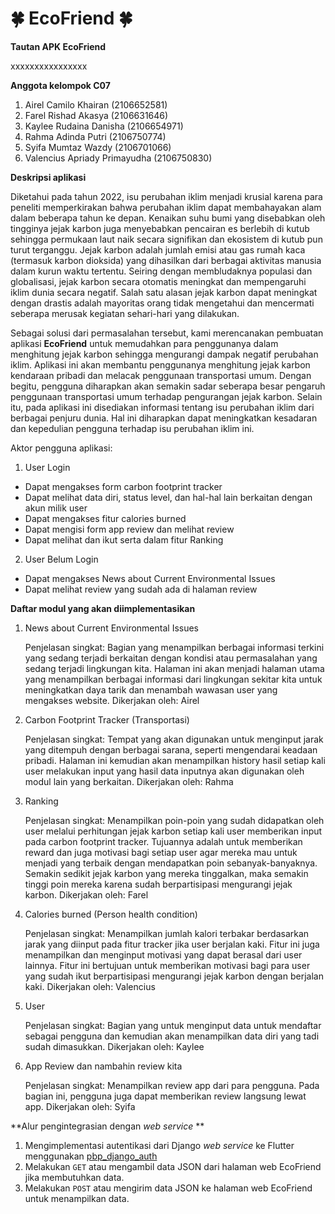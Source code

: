 # 🍀 EcoFriend 🍀

**Tautan APK EcoFriend** 

xxxxxxxxxxxxxxxx

**Anggota kelompok C07**
1. Airel Camilo Khairan (2106652581)
2. Farel Rishad Akasya (2106631646)
3. Kaylee Rudaina Danisha (2106654971)
4. Rahma Adinda Putri (2106750774)
5. Syifa Mumtaz Wazdy (2106701066)
6. Valencius Apriady Primayudha (2106750830)

**Deskripsi aplikasi**

Diketahui pada tahun 2022, isu perubahan iklim menjadi krusial karena para peneliti memperkirakan bahwa perubahan iklim dapat membahayakan alam dalam beberapa tahun ke depan. Kenaikan suhu bumi yang disebabkan oleh tingginya jejak karbon juga menyebabkan pencairan es berlebih di kutub sehingga permukaan laut naik secara signifikan dan ekosistem di kutub pun turut terganggu. Jejak karbon adalah jumlah emisi atau gas rumah kaca (termasuk karbon dioksida) yang dihasilkan dari berbagai aktivitas manusia dalam kurun waktu tertentu. Seiring dengan membludaknya populasi dan globalisasi, jejak karbon secara otomatis meningkat dan mempengaruhi iklim dunia secara negatif. Salah satu alasan jejak karbon dapat meningkat dengan drastis adalah mayoritas orang tidak mengetahui dan mencermati seberapa merusak kegiatan sehari-hari yang dilakukan. 

Sebagai solusi dari permasalahan tersebut, kami merencanakan pembuatan aplikasi **EcoFriend** untuk memudahkan para penggunanya dalam menghitung jejak karbon sehingga mengurangi dampak negatif perubahan iklim. Aplikasi ini akan membantu penggunanya menghitung jejak karbon kendaraan pribadi dan melacak penggunaan transportasi umum. Dengan begitu, pengguna diharapkan akan semakin sadar seberapa besar pengaruh penggunaan transportasi umum terhadap pengurangan jejak karbon. Selain itu, pada aplikasi ini disediakan informasi tentang isu perubahan iklim dari berbagai penjuru dunia. Hal ini diharapkan dapat meningkatkan kesadaran dan kepedulian pengguna terhadap isu perubahan iklim ini.

Aktor pengguna aplikasi:
1. User Login
- Dapat mengakses form carbon footprint tracker 
- Dapat melihat data diri, status level, dan hal-hal lain berkaitan dengan akun milik user
- Dapat mengakses fitur calories burned
- Dapat mengisi form app review dan melihat review
- Dapat melihat dan ikut serta dalam fitur Ranking

2. User Belum Login
- Dapat mengakses News about Current Environmental Issues
- Dapat melihat review yang sudah ada di halaman review


**Daftar modul yang akan diimplementasikan**
1. News about Current Environmental Issues 

    Penjelasan singkat: Bagian yang menampilkan berbagai informasi terkini yang sedang terjadi berkaitan dengan kondisi atau permasalahan yang sedang terjadi lingkungan kita. Halaman ini akan menjadi halaman utama yang menampilkan berbagai informasi dari lingkungan sekitar kita untuk meningkatkan daya tarik dan menambah wawasan user yang mengakses website.
    Dikerjakan oleh: Airel

2. Carbon Footprint Tracker (Transportasi)  

    Penjelasan singkat: Tempat yang akan digunakan untuk menginput jarak yang ditempuh dengan berbagai sarana, seperti mengendarai keadaan pribadi. Halaman ini kemudian akan menampilkan history hasil setiap kali user melakukan input yang hasil data inputnya akan digunakan oleh modul lain yang berkaitan.
    Dikerjakan oleh: Rahma

3. Ranking 

    Penjelasan singkat: Menampilkan poin-poin yang sudah didapatkan oleh user melalui perhitungan jejak karbon setiap kali user memberikan input pada carbon footprint tracker. Tujuannya adalah untuk memberikan reward dan juga motivasi bagi setiap user agar mereka mau untuk menjadi yang terbaik dengan mendapatkan poin sebanyak-banyaknya. Semakin sedikit jejak karbon yang mereka tinggalkan, maka semakin tinggi poin mereka karena sudah berpartisipasi mengurangi jejak karbon.
    Dikerjakan oleh: Farel

4. Calories burned (Person health condition) 

    Penjelasan singkat: Menampilkan jumlah kalori terbakar berdasarkan jarak yang diinput pada fitur tracker jika user berjalan kaki. Fitur ini juga menampilkan dan menginput motivasi yang dapat berasal dari user lainnya. Fitur ini bertujuan untuk memberikan motivasi bagi para user yang sudah ikut berpartisipasi mengurangi jejak karbon dengan berjalan kaki.
    Dikerjakan oleh: Valencius

5. User 

    Penjelasan singkat: Bagian yang untuk menginput data untuk mendaftar sebagai pengguna dan kemudian akan menampilkan data diri yang tadi sudah dimasukkan.
    Dikerjakan oleh: Kaylee

6. App Review dan nambahin review kita 

    Penjelasan singkat: Menampilkan review app dari para pengguna. Pada bagian ini, pengguna juga dapat memberikan review langsung lewat app.
    Dikerjakan oleh: Syifa
    
**Alur pengintegrasian dengan *web service* **

1. Mengimplementasi autentikasi dari Django *web service* ke Flutter menggunakan [pbp_django_auth](https://pub.dev/packages/pbp_django_auth)
2. Melakukan `GET` atau mengambil data JSON dari halaman web EcoFriend jika membutuhkan data.
3. Melakukan `POST` atau mengirim data JSON ke halaman web EcoFriend untuk menampilkan data.
